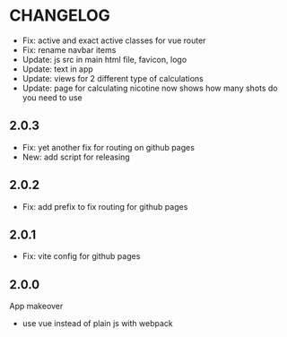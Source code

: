 # CHANGELOG

- Fix: active and exact active classes for vue router
- Fix: rename navbar items
- Update: js src in main html file, favicon, logo
- Update: text in app
- Update: views for 2 different type of calculations
- Update: page for calculating nicotine now shows how many shots do you need to use

## 2.0.3

- Fix: yet another fix for routing on github pages
- New: add script for releasing

## 2.0.2

- Fix: add prefix to fix routing for github pages

## 2.0.1

- Fix: vite config for github pages

## 2.0.0

App makeover

- use vue instead of plain js with webpack
